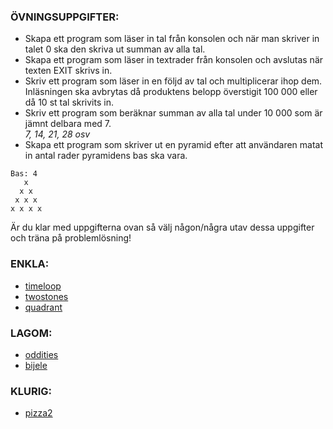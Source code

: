 ### ÖVNINGSUPPGIFTER:

* Skapa ett program som läser in tal från konsolen och när man skriver in talet 0 ska den skriva ut summan av alla tal.
* Skapa ett program som läser in textrader från konsolen och avslutas när texten EXIT skrivs in.
* Skriv ett program som läser in en följd av tal och multiplicerar ihop dem. <br>
  Inläsningen ska avbrytas då produktens belopp överstigit 100 000 eller då 10 st tal skrivits in. <br>
* Skriv ett program som beräknar summan av alla tal under 10 000 som är jämnt delbara med 7. <br> _7, 14, 21, 28 osv_
* Skapa ett program som skriver ut en pyramid efter att användaren matat in antal rader pyramidens bas ska vara.
``` 
Bas: 4
   x
  x x
 x x x
x x x x
```

Är du klar med uppgifterna ovan så välj någon/några utav dessa uppgifter och träna på problemlösning!
<br>

### ENKLA:
* [timeloop](https://open.kattis.com/problems/timeloop)
* [twostones](https://open.kattis.com/problems/twostones)
* [quadrant](https://open.kattis.com/problems/quadrant)

### LAGOM:
* [oddities](https://open.kattis.com/problems/oddities)
* [bijele](https://open.kattis.com/problems/bijele)

### KLURIG:
* [pizza2](https://open.kattis.com/problems/pizza2)
